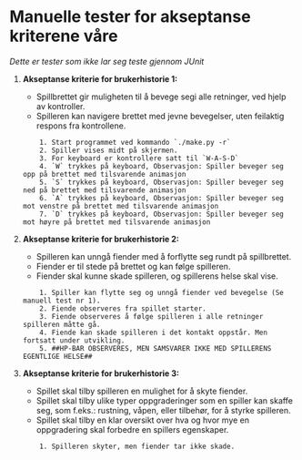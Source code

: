 # Manuelle tester for akseptanse kriterene våre
*Dette er tester som ikke lar seg teste gjennom JUnit*

1. **Akseptanse kriterie for brukerhistorie 1:**
    - Spillbrettet gir muligheten til å bevege segi alle retninger, ved hjelp av kontroller.
    - Spilleren kan navigere brettet med jevne bevegelser, uten feilaktig respons fra kontrollene.
    ```ad-note
        1. Start programmet ved kommando `./make.py -r`
        2. Spiller vises midt på skjermen.
        3. For keyboard er kontrollere satt til `W-A-S-D`
        4. `W` trykkes på keyboard, Observasjon: Spiller beveger seg opp på brettet med tilsvarende animasjon
        5. `S` trykkes på keyboard, Observasjon: Spiller beveger seg ned på brettet med tilsvarende animasjon 
        6. `A` trykkes på keyboard, Observasjon: Spiller beveger seg mot venstre på brettet med tilsvarende animasjon 
        7. `D` trykkes på keyboard, Observasjon: Spiller beveger seg mot høyre på brettet med tilsvarende animasjon 

    ```

2. **Akseptanse kriterie for brukerhistorie 2:**
    - Spilleren kan unngå fiender med å forflytte seg rundt på spillbrettet.
    - Fiender er til stede på brettet og kan følge spilleren.
    - Fiender skal kunne skade spilleren, og spillerens helse skal vise.
    ```note
        1. Spiller kan flytte seg og unngå fiender ved bevegelse (Se manuell test nr 1).
        2. Fiende observeres fra spillet starter.
        3. Fiende observeres å følge spilleren i alle retninger spilleren måtte gå. 
        4. Fiende kan skade spilleren i det kontakt oppstår. Men fortsatt under utvikling. 
        5. ##HP-BAR OBSERVERES, MEN SAMSVARER IKKE MED SPILLERENS EGENTLIGE HELSE##
    ```
3. **Akseptanse kriterie for brukerhistorie 3:**
    - Spillet skal tilby spilleren en mulighet for å skyte fiender. 
    - Spillet skal tilby ulike typer oppgraderinger som en spiller kan skaffe seg, som f.eks.: rustning, våpen, eller tilbehør, for å styrke spilleren.
    - Spillet skal tilby en klar oversikt over hva og hvor mye en oppgradering skal forbedre en spillers egenskaper.
    ```note
        1. Spilleren skyter, men fiender tar ikke skade.
    ```